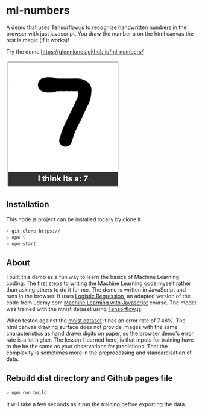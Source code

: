 # ml-numbers

A demo that uses Tensorflow.js to recognize handwritten numbers in the browser with just javascript. You draw the number a on the html canvas the rest is magic (if it works)!

Try the demo https://glennjones.github.io/ml-numbers/

![Demo interface](public/images/i-think.png)



## Installation

This node.js project can be installed locally by clone it.

```bash
> git clone https://
> npm i
> npm start
```


## About

I built this demo as a fun way to learn the basics of Machine Learning coding. The first steps 
to writing the Machine Learning code myself rather than asking others to do it for me. The demo 
is written in JavaScript and runs in the browser. It uses 
<a href="https://en.wikipedia.org/wiki/Logistic_regression">Logistic Regression</a></Logistic>, 
an adapted version of the code from udemy.com 
<a href="https://www.udemy.com/course/machine-learning-with-javascript/">Machine Learning 
with Javascript</a> course. The model was trained with the mnist dataset using 
<a href="https://www.tensorflow.org/js">Tensorflow.js</a>. 

When tested against the <a href="https://en.wikipedia.org/wiki/MNIST_database">mnist 
dataset</a> it has an error rate of 7.48%. The html canvas drawing surface does not provide images with 
the same characteristics as hand drawn digits on paper, so the browser demo's error rate is 
a lot higher. The lesson I learned here, is that inputs for training have to the be the same 
as your observations for predictions. That the complexity is sometimes more in the preprocessing 
and standardisation of data.
  

## Rebuild dist directory and Github pages file

```bash
> npm run build
```
It will take a few seconds as it run the training before exporting the data.